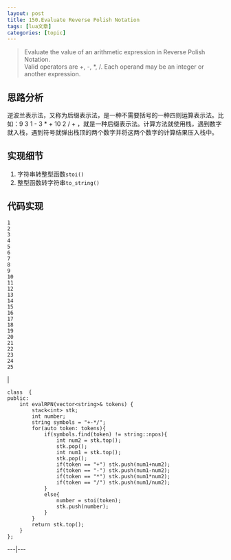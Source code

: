 ```yaml
---
layout: post
title: 150.Evaluate Reverse Polish Notation 
tags: [lua文章]
categories: [topic]
---
```

> Evaluate the value of an arithmetic expression in Reverse Polish Notation.  
> Valid operators are +, -, *, /. Each operand may be an integer or another
> expression.

## 思路分析

逆波兰表示法，又称为后缀表示法，是一种不需要括号的一种四则运算表示法。比如：9 3 1 - 3 * + 10 2 / +
，就是一种后缀表示法。计算方法就使用栈，遇到数字就入栈，遇到符号就弹出栈顶的两个数字并将这两个数字的计算结果压入栈中。

## 实现细节

  1. 字符串转整型函数`stoi()`
  2. 整型函数转字符串`to_string()`

## 代码实现

    
    
    1  
    2  
    3  
    4  
    5  
    6  
    7  
    8  
    9  
    10  
    11  
    12  
    13  
    14  
    15  
    16  
    17  
    18  
    19  
    20  
    21  
    22  
    23  
    24  
    25  
    

|

    
    
    class  {  
    public:  
        int evalRPN(vector<string>& tokens) {  
            stack<int> stk;  
            int number;  
            string symbols = "+-*/";  
            for(auto token: tokens){  
                if(symbols.find(token) != string::npos){  
                    int num2 = stk.top();  
                    stk.pop();  
                    int num1 = stk.top();  
                    stk.pop();  
                    if(token == "+") stk.push(num1+num2);  
                    if(token == "-") stk.push(num1-num2);  
                    if(token == "*") stk.push(num1*num2);  
                    if(token == "/") stk.push(num1/num2);  
                }  
                else{  
                    number = stoi(token);  
                    stk.push(number);  
                }  
            }  
            return stk.top();  
        }  
    };  
      
  
---|---